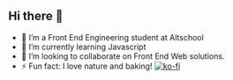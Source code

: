 ## Hi there 👋

<!--
**Amiyahayadev/Amiyahayadev** is a ✨ _special_ ✨ repository because its `README.md` (this file) appears on your GitHub profile.

Here are some ideas to get you started:
- 🤔 I’m looking for help with ...
- 💬 Ask me about ...
- 📫 How to reach me: ...
- 😄 Pronouns: ...
-->
- 🔭 I’m a Front End Engineering student at Altschool
- 🌱 I’m currently learning Javascript
- 👯 I’m looking to collaborate on Front End Web solutions.
- ⚡ Fun fact: I love nature and baking!
[![ko-fi](https://ko-fi.com/img/githubbutton_sm.svg)](https://ko-fi.com/L3L71305P5)

